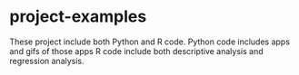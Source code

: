 # project-examples
These project include both Python and R code. 
Python code includes apps and gifs of those apps 
R code include both descriptive analysis and regression analysis. 
